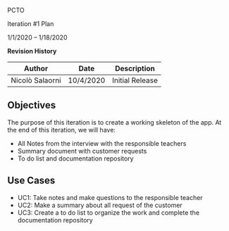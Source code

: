PCTO

Iteration #1 Plan

1/1/2020 – 1/18/2020

**Revision History**

| **Author** | **Date** | **Description** |
| --- | --- | --- |
| Nicolò Salaorni | 10/4/2020 | Initial Release |


## Objectives

The purpose of this iteration is to create a working skeleton of the app. At the end of this iteration, we will have:

- All Notes from the interview with the responsible teachers
- Summary document with customer requests
- To do list and documentation repository


## Use Cases

- UC1: Take notes and make questions to the responsible teacher
- UC2: Make a summary about all request of the customer
- UC3: Create a to do list to organize the work and complete the documentation repository
